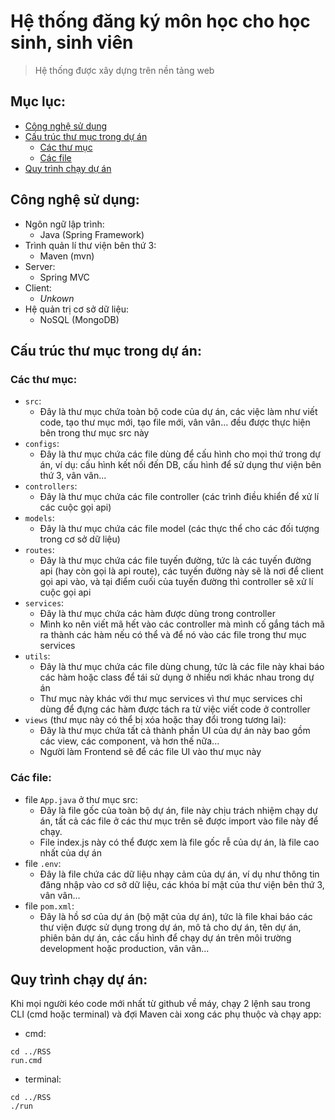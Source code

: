 # Hệ thống đăng ký môn học cho học sinh, sinh viên

> Hệ thống được xây dựng trên nền tảng web

## Mục lục:
- [Công nghệ sử dụng](#used-techs)
- [Cấu trúc thư mục trong dự án](#folder-structure)
  - [Các thư mục](#folder-structure-folders)
  - [Các file](#folder-structure-files)
- [Quy trình chạy dự án](#app-running-procedure)

## Công nghệ sử dụng: <a name="used-techs"></a>
- Ngôn ngữ lập trình:
  - Java (Spring Framework)
- Trình quản lí thư viện bên thứ 3:
  - Maven (mvn)
- Server:
  - Spring MVC
- Client:
  - *Unkown*
- Hệ quản trị cơ sở dữ liệu:
  - NoSQL (MongoDB)

## Cấu trúc thư mục trong dự án: <a name="folder-structure"></a>

### Các thư mục: <a name="folder-structure-folders"></a>
- `src`:
  - Đây là thư mục chứa toàn bộ code của dự án, các việc làm như viết code, tạo thư mục mới, tạo file mới, vân vân... đều được thực hiện bên trong thư mục src này
- `configs`:
  - Đây là thư mục chứa các file dùng để cấu hình cho mọi thứ trong dự án, ví dụ: cấu hình kết nối đến DB, cấu hình để sử dụng thư viện bên thứ 3, vân vân...
- `controllers`:
  - Đây là thư mục chứa các file controller (các trình điều khiển để xử lí các cuộc gọi api)
- `models`:
  - Đây là thư mục chứa các file model (các thực thể cho các đối tượng trong cơ sở dữ liệu)
- `routes`:
  - Đây là thư mục chứa các file tuyến đường, tức là các tuyến đường api (hay còn gọi là api route), các tuyến đường này sẽ là nơi để client gọi api vào, và tại điểm cuối của tuyến đường thì controller sẽ xử lí cuộc gọi api
- `services`:
  - Đây là thư mục chứa các hàm được dùng trong controller
  - Mình ko nên viết mã hết vào các controller mà mình cố gắng tách mã ra thành các hàm nếu có thể và để nó vào các file trong thư mục services
- `utils`:
  - Đây là thư mục chứa các file dùng chung, tức là các file này khai báo các hàm hoặc class để tái sử dụng ở nhiều nơi khác nhau trong dự án 
  - Thư mục này khác với thư mục services vì thư mục services chỉ dùng để đựng các hàm được tách ra từ việc viết code ở controller
- `views` (thư mục này có thể bị xóa hoặc thay đổi trong tương lai):
  - Đây là thư mục chứa tất cả thành phần UI của dự án này bao gồm các view, các component, và hơn thế nữa...
  - Người làm Frontend sẽ để các file UI vào thư mục này

### Các file: <a name="folder-structure-files"></a>
- file `App.java` ở thư mục src:
  - Đây là file gốc của toàn bộ dự án, file này chịu trách nhiệm chạy dự án, tất cả các file ở các thư mục trên sẽ được import vào file này để chạy.
  - File index.js này có thể được xem là file gốc rễ của dự án, là file cao nhất của dự án
- file `.env`:
  - Đây là file chứa các dữ liệu nhạy cảm của dự án, ví dụ như thông tin đăng nhập vào cơ sở dữ liệu, các khóa bí mật của thư viện bên thứ 3, vân vân...
- file `pom.xml`:
  - Đây là hồ sơ của dự án (bộ mặt của dự án), tức là file khai báo các thư viện được sử dụng trong dự án, mô tả cho dự án, tên dự án, phiên bản dự án, các cấu hình để chạy dự án trên môi trường development hoặc production, vân vân...

## Quy trình chạy dự án: <a name="app-running-procedure"></a>
Khi mọi người kéo code mới nhất từ github về máy, chạy 2 lệnh sau trong CLI (cmd hoặc terminal) và đợi Maven cài xong các phụ thuộc và chạy app:
- cmd:
```
cd ../RSS
run.cmd
```
  - terminal:
```
cd ../RSS
./run
```